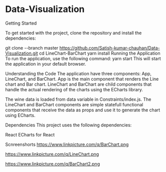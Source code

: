 # Data-Visualization

Getting Started

To get started with the project, clone the repository and install the dependencies:

git clone --branch master https://github.com/Satish-kumar-chauhan/Data-Visualization.git cd LineChart-BarChart yarn install Running the Application To run the application, use the following command: yarn start This will start the application in your default browser.

Understanding the Code The application have three components: App, LineChart, and BarChart. App is the main component that renders the Line chart and Bar chart. LineChart and BarChart are child components that handle the actual rendering of the charts using the ECharts library.

The wine data is loaded from data variable in Constraints/index.js.
The LineChart and BarChart components are simple statefull functional components that receive the data as props and use it to generate the chart using ECharts.

Dependencies This project uses the following dependencies:

React
ECharts for React

Scnreenshorts
https://www.linkpicture.com/q/BarChart.png

https://www.linkpicture.com/q/LineChart.png

https://www.linkpicture.com/q/BarChart2.png
